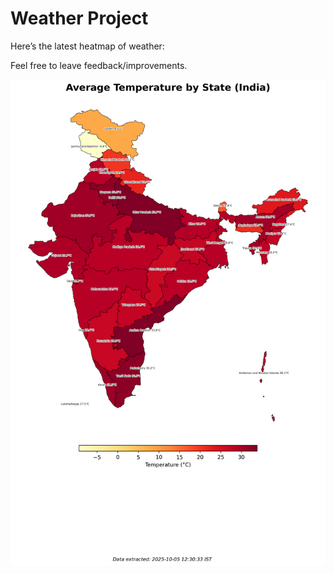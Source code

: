 # Weather Project

Here’s the latest heatmap of weather:

Feel free to leave feedback/improvements.

![India Heatmap](docs/assets/india_heatmap.png?v=E21793)
